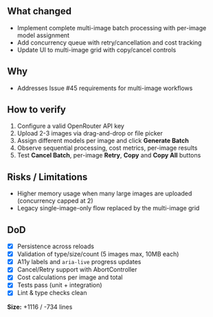 ## What changed
- Implement complete multi-image batch processing with per-image model assignment
- Add concurrency queue with retry/cancellation and cost tracking
- Update UI to multi-image grid with copy/cancel controls

## Why
- Addresses Issue #45 requirements for multi-image workflows

## How to verify
1. Configure a valid OpenRouter API key
2. Upload 2-3 images via drag-and-drop or file picker
3. Assign different models per image and click **Generate Batch**
4. Observe sequential processing, cost metrics, per-image results
5. Test **Cancel Batch**, per-image **Retry**, **Copy** and **Copy All** buttons

## Risks / Limitations
- Higher memory usage when many large images are uploaded (concurrency capped at 2)
- Legacy single-image-only flow replaced by the multi-image grid

## DoD
- [x] Persistence across reloads
- [x] Validation of type/size/count (5 images max, 10MB each)
- [x] A11y labels and `aria-live` progress updates
- [x] Cancel/Retry support with AbortController
- [x] Cost calculations per image and total
- [x] Tests pass (unit + integration)
- [x] Lint & type checks clean

**Size:** +1116 / -734 lines

